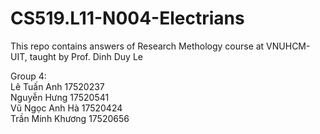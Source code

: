 # CS519.L11-N004-Electrians
 This repo contains answers of Research Methology course at VNUHCM-UIT, taught by Prof. Dinh Duy Le  
 
 Group 4:  
 Lê Tuấn Anh 17520237  
 Nguyễn Hưng 17520541  
 Vũ Ngọc Anh Hà 17520424  
 Trần Minh Khương 17520656
 
